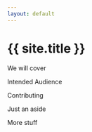 ```yaml
---
layout: default
---
```


<h1>{{ site.title }}</h1>

We will cover

Intended Audience

Contributing

<aside>
  Just an aside
</aside>

More stuff
